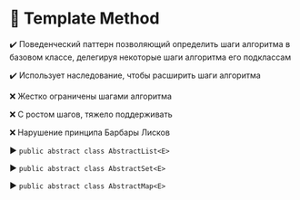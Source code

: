 # :page_with_curl: Template Method 

:heavy_check_mark: Поведенческий паттерн позволяющий определить шаги алгоритма в базовом классе, делегируя некоторые шаги алгоритма его подклассам

:heavy_check_mark: Использует наследование, чтобы расширить шаги алгоритма

:x: Жестко ограничены шагами алгоритма

:x: С ростом шагов, тяжело поддерживать

:x: Нарушение принципа Барбары Лисков

:arrow_forward: `public abstract class AbstractList<E>`
  
:arrow_forward: `public abstract class AbstractSet<E>`

:arrow_forward: `public abstract class AbstractMap<E>`

